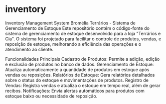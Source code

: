 # inventory
Inventory Management System 
Bromélia Terrários - Sistema de Gerenciamento de Estoque
Este repositório contém o código-fonte do sistema de gerenciamento de estoque desenvolvido para a loja "Terrários e Cia". O sistema foi projetado para facilitar o controle de produtos, vendas, e reposição de estoque, melhorando a eficiência das operações e o atendimento ao cliente.

Funcionalidades Principais
Cadastro de Produtos: Permite a adição, edição e exclusão de produtos no banco de dados.
Gerenciamento de Estoque: Atualiza automaticamente a quantidade de produtos em estoque após vendas ou reposições.
Relatórios de Estoque: Gera relatórios detalhados sobre o status do estoque e movimentações de produtos.
Registro de Vendas: Registra vendas e atualiza o estoque em tempo real, além de gerar recibos.
Notificações: Envia alertas automáticos para produtos com estoque baixo ou necessidade de reposição.
